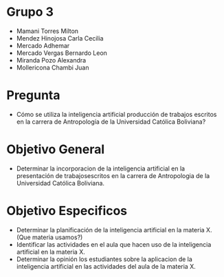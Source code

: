 # Grupo 3
- Mamani Torres Milton
- Mendez Hinojosa Carla Cecilia
- Mercado Adhemar
- Mercado Vergas Bernardo Leon
- Miranda Pozo Alexandra
- Mollericona Chambi Juan

# Pregunta
-  Cómo se utiliza la inteligencia artificial producción de trabajos escritos en la carrera de Antropología de la Universidad Católica Boliviana?

# Objetivo General
- Determinar la incorporacion de la inteligencia artificial en la presentación de trabajosescritos en la carrera de Antropologia de la Universidad Católica Boliviana.

# Objetivo Especificos
- Determinar la planificación de la inteligencia artificial en la materia X.(Que materia usamos?)
- Identificar las actividades en el aula que hacen uso de la inteligencia artificial en la materia X.
- Determinar la opinión los estudiantes sobre la aplicacion de la inteligencia artificial en las actividades del aula de la materia X.